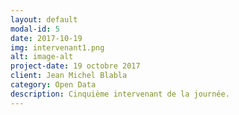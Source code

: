 ```yaml
---
layout: default
modal-id: 5
date: 2017-10-19
img: intervenant1.png
alt: image-alt
project-date: 19 octobre 2017
client: Jean Michel Blabla
category: Open Data
description: Cinquième intervenant de la journée. 
---
```

